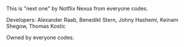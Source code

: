 This is "next one" by Notflix Nexus from everyone codes.

Developers:
Alexander Raab,
Benedikt Stern,
Johny Hashemi,
Keinam Shegow,
Thomas Kostic

Owned by everyone codes.